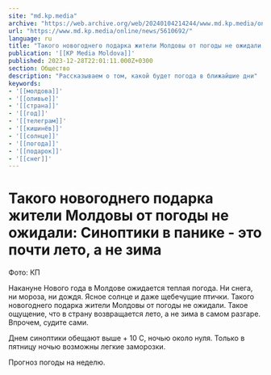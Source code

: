 ```yaml
---
site: "md.kp.media"
archive: "https://web.archive.org/web/20240104214244/www.md.kp.media/online/news/5610692/"
url: "https://www.md.kp.media/online/news/5610692/"
language: ru
title: "Такого новогоднего подарка жители Молдовы от погоды не ожидали: Синоптики в панике - это почти лето, а не зима"
publication: '[[KP Media Moldova]]'
published: 2023-12-28T22:01:11.000Z+0300
section: Общество
description: "Рассказываем о том, какой будет погода в ближайшие дни"
keywords:
- '[[молдова]]'
- '[[оливье]]'
- '[[страна]]'
- '[[год]]'
- '[[телеграм]]'
- '[[кишинёв]]'
- '[[солнце]]'
- '[[погода]]'
- '[[подарок]]'
- '[[снег]]'
---
```


# Такого новогоднего подарка жители Молдовы от погоды не ожидали: Синоптики в панике - это почти лето, а не зима

Фото: КП

Накануне Нового года в Молдове ожидается теплая погода. Ни снега, ни мороза, ни дождя. Ясное солнце и даже щебечущие птички. Такого новогоднего подарка жители Молдовы от погоды не ожидали. Такое ощущение, что в страну возвращается лето, а не зима в самом разгаре. Впрочем, судите сами.

Днем синоптики обещают выше + 10 С, ночью около нуля. Только в пятницу ночью возможны легкие заморозки.

Прогноз погоды на неделю.